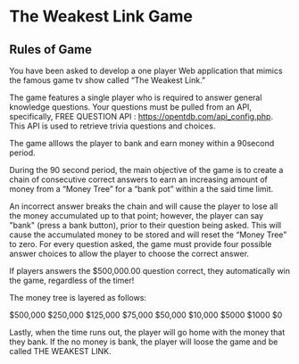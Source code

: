 # The Weakest Link Game


## Rules  of Game
You have been asked to develop a one player Web application that mimics the famous  game tv show called “The Weakest Link.”


The game features a single player who is required to answer general knowledge questions.  Your questions must be pulled from an API, specifically,  FREE QUESTION API : https://opentdb.com/api_config.php.  This API is used to retrieve trivia questions and choices.

The game  alllows the player to bank and earn money within a 90second period.

During the 90 second period, the main objective  of the game is to create a chain of consecutive correct answers to earn an increasing amount of money from a “Money Tree” for a “bank pot” within a the said time limit. 

An incorrect answer breaks the chain and will cause the player to lose all the money accumulated up to that point; however, the player can say "bank" (press a bank button), prior to their question being asked. This will cause the accumulated money to be stored and will reset the “Money Tree” to zero. 
For every question asked, the game must provide four possible answer choices to allow the player to choose the correct answer.

If players answers the $500,000.00 question correct, they automatically win the game, regardless of the timer!


The money tree is layered as follows:
 
$500,000
$250,000
$125,000
$75,000
$50,000
$10,000
$5000
$1000
$0



Lastly, when the time runs out, the player will go home with the money that they bank. If the no money is bank, the player will loose the game and be called THE WEAKEST LINK.


